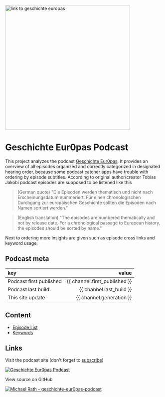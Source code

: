 <a href="https://geschichteeuropas.podigee.io/">
  <img src="https://main.podigee-cdn.net/uploads/u10696/804bb26c-c59e-496d-b961-c2531f60dd76.jpg" alt="link to geschichte europas" width="400">
</a>

# Geschichte Eur0pas Podcast

This project analyzes the podcast [Geschichte Eur0pas](https://geschichteeuropas.podigee.io/).
It provides an overview of all episodes organized and correctly categorized in designated hearing order, because some podcast catcher apps have trouble with ordering by episode subtitles.
According to original author/creator Tobias Jakobi podcast episodes are supposed to be listened like this

> (German quote) "Die Episoden werden thematisch und nicht nach Erscheinungsdatum nummeriert. Für einen chronologischen Durchgang zur europäischen Geschichte sollten die Episoden nach Namen sortiert werden."

> (English translation) "The episodes are numbered thematically and not by release date. For a chronological passage to European history, the episodes should be sorted by name."

Next to ordering more insights are given such as episode cross links and keyword usage.

## Podcast meta

<!-- BEGIN generated -->

|key |value|
|:---|----:|
|Podcast first published|{{ channel.first_published }}|
|Podcast last build|{{ channel.last_build }}|
|This site update|{{ channel.generation }}|

<!-- END generated -->

## Content

- [Episode List](episodes.md)
- [Keywords](keywords.md)

## Links

Visit the podcast site (don't forget to [subscribe](https://geschichteeuropas.podigee.io/#subscribe))

[![Geschichte Eur0pas Podcast](https://img.shields.io/static/v1?label=Tobias%20Jakobi&message=geschichteeuropas.podigee.io&color=orange&logo=podcast%20index)](https://geschichteeuropas.podigee.io/)

View source on GitHub

[![Michael Rath - geschichte-eur0pas-podcast](https://img.shields.io/static/v1?label=Michael%20Rath&message=geschichte-eur0pas-podcast&color=blue&logo=github)](https://github.com/michaelrath-work/geschichte-eur0pas-podcast)

